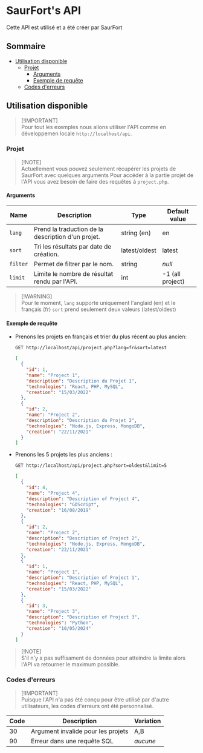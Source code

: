 # SaurFort's API <!-- omit in toc -->

Cette API est utilisé et a été créer par SaurFort

## Sommaire <!-- omit in toc -->

- [Utilisation disponible](#utilisation-disponible)
  - [Projet](#projet)
    - [Arguments](#arguments)
    - [Exemple de requête](#exemple-de-requête)
  - [Codes d'erreurs](#codes-derreurs)

## Utilisation disponible

> [!IMPORTANT]\
> Pour tout les exemples nous allons utiliser l'API comme en développemen locale `http://localhost/api`.

### Projet

> [!NOTE]\
> Actuellement vous pouvez seulement récupérer les projets de SaurFort avec quelques arguments
> Pour accéder à la partie projet de l'API vous avez besoin de faire des requêtes à `project.php`.

#### Arguments

| Name | Description | Type | Default value |
| --- | --- | --- | --- |
| `lang` | Prend la traduction de la description d'un projet. | string (en) | en |
| `sort` | Tri les résultats par date de création. | latest/oldest | latest |
| `filter` | Permet de filtrer par le nom. | string | _null_ |
| `limit` | Limite le nombre de résultat rendu par l'API. | int | -1 (all project) |

> [!WARNING]\
> Pour le moment, `lang` supporte uniquement l'anglaid (en) et le français (fr)
> `sort` prend seulement deux valeurs (latest/oldest)

#### Exemple de requête

- Prenons les projets en français et trier du plus récent au plus ancien:

  ```http
  GET http://localhost/api/project.php?lang=fr&sort=latest
  ```

  ```json
  [
    {
      "id": 1,
      "name": "Project 1",
      "description": "Description du Projet 1",
      "technologies": "React, PHP, MySQL",
      "creation": "15/03/2022"
    },
    {
      "id": 2,
      "name": "Project 2",
      "description": "Description du Projet 2",
      "technologies": "Node.js, Express, MongoDB",
      "creation": "22/11/2021"
    }
  ]
  ```

- Prenons les 5 projets les plus anciens :
  
  ```http
  GET http://localhost/api/project.php?sort=oldest&limit=5
  ```

  ```json
  [
    {
      "id": 4,
      "name": "Project 4",
      "description": "Description of Project 4",
      "technologies": "GDScript",
      "creation": "16/08/2019"
    },
    {
      "id": 2,
      "name": "Project 2",
      "description": "Description of Project 2",
      "technologies": "Node.js, Express, MongoDB",
      "creation": "22/11/2021"
    },
    {
      "id": 1,
      "name": "Project 1",
      "description": "Description of Project 1",
      "technologies": "React, PHP, MySQL",
      "creation": "15/03/2022"
    },
    {
      "id": 3,
      "name": "Project 3",
      "description": "Description of Project 3",
      "technologies": "Python",
      "creation": "10/05/2024"
    }
  ]
  ```

> [!NOTE]\
> S'il n'y a pas suffisament de données pour atteindre la limite alors l'API va retourner le maximum possible.

### Codes d'erreurs

> [!IMPORTANT]\
> Puisque l'API n'a pas été conçu pour être utilisé par d'autre utilisateurs, les codes d'erreurs ont été personnalisé.

| Code | Description | Variation |
| --- | --- | --- |
| 30 | Argument invalide pour les projets | A,B |
| 90 | Erreur dans une requête SQL | _aucune_ |
